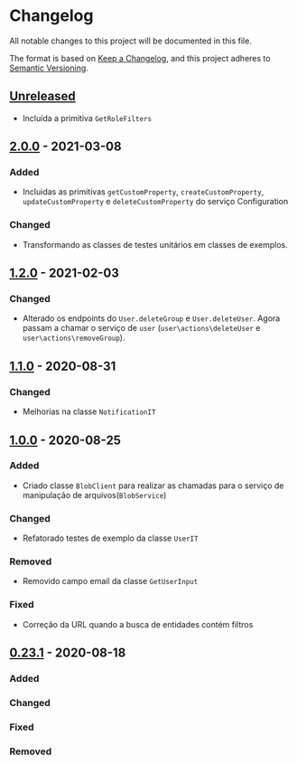 # Changelog

All notable changes to this project will be documented in this file.

The format is based on [Keep a Changelog](https://keepachangelog.com/en/1.0.0/),
and this project adheres to [Semantic Versioning](https://semver.org/spec/v2.0.0.html).

## [Unreleased]

-   Incluída a primitiva `GetRoleFilters`

## [2.0.0] - 2021-03-08

### Added

-   Incluidas as primitivas `getCustomProperty`, `createCustomProperty`, `updateCustomProperty` e `deleteCustomProperty` do serviço Configuration

### Changed

-   Transformando as classes de testes unitários em classes de exemplos.

## [1.2.0] - 2021-02-03

### Changed

-   Alterado os endpoints do `User.deleteGroup` e `User.deleteUser`. Agora passam a chamar o serviço de `user` (`user\actions\deleteUser` e `user\actions\removeGroup`).

## [1.1.0] - 2020-08-31

### Changed

-   Melhorias na classe `NotificationIT`

## [1.0.0] - 2020-08-25

### Added

-   Criado classe `BlobClient` para realizar as chamadas para o serviço de manipulação de arquivos(`BlobService`)

### Changed

-   Refatorado testes de exemplo da classe `UserIT`

### Removed

-   Removido campo email da classe `GetUserInput`

### Fixed

-   Correção da URL quando a busca de entidades contém filtros

## [0.23.1] - 2020-08-18

### Added

### Changed

### Fixed

### Removed

[Unreleased]: https://github.com/dev-senior-com-br/senior-core-java/compare/2.0.0...HEAD

[2.0.0]: https://github.com/dev-senior-com-br/senior-core-java/compare/1.2.0...2.0.0

[1.2.0]: https://github.com/dev-senior-com-br/senior-core-java/compare/v1.1.0...1.2.0

[1.1.0]: https://github.com/dev-senior-com-br/senior-core-java/compare/v1.0.0...1.1.0

[1.0.0]: https://github.com/dev-senior-com-br/senior-core-java/compare/v0.23.1...1.0.0

[0.23.1]: https://github.com/dev-senior-com-br/senior-core-java/compare/v0.1.0...0.23.1
